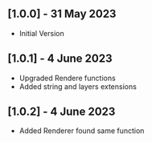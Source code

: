 ## [1.0.0] - 31 May 2023
 - Initial Version
## [1.0.1] - 4 June 2023
 - Upgraded Rendere functions
 - Added string and layers extensions
 ## [1.0.2] - 4 June 2023
 - Added Renderer found same function